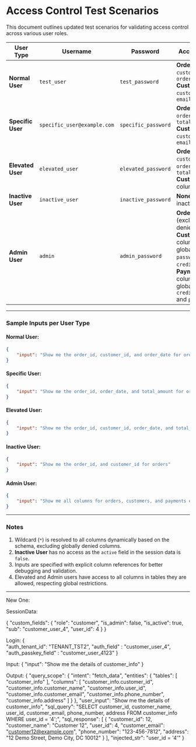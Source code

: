 # Access Control Test Scenarios

This document outlines updated test scenarios for validating access control across various user roles.

| **User Type**       | **Username**                   | **Password**       | **Accessible Tables**                                                                                     |
|----------------------|--------------------------------|--------------------|----------------------------------------------------------------------------------------------------------|
| **Normal User**      | `test_user`                   | `test_password`   | **Orders**: `order_id`, `customer_id`, `order_date`<br>**Customers**: `customer_id`, `name`, `email`     |
| **Specific User**    | `specific_user@example.com`   | `specific_password`| **Orders**: `order_id`, `order_date`, `total_amount`<br>**Customers**: `customer_id`, `name`, `email` |
| **Elevated User**    | `elevated_user`               | `elevated_password`| **Orders**: `order_id`, `customer_id`, `order_date`, `total_amount`<br>**Customers**: All columns |
| **Inactive User**    | `inactive_user`               | `inactive_password`| **None** (User is inactive)                                                                             |
| **Admin User**       | `admin`                       | `admin_password`   | **Orders**: All columns (excluding globally denied `password`)<br>**Customers**: All columns (excluding globally denied `password` and `credit_card_number`)<br>**Payments**: All columns (excluding globally denied `credit_card_number` and `password`) |

---

### Sample Inputs per User Type

#### Normal User:
```json
{
    "input": "Show me the order_id, customer_id, and order_date for orders"
}
```

#### Specific User:
```json
{
    "input": "Show me the order_id, order_date, and total_amount for orders, and for customers, show me customer_id, name, and email"
}
```

#### Elevated User:
```json
{
    "input": "Show me the order_id, customer_id, order_date, and total_amount for orders, and for customers, show me all available columns"
}
```

#### Inactive User:
```json
{
    "input": "Show me the order_id, and customer_id for orders"
}
```

#### Admin User:
```json
{
    "input": "Show me all columns for orders, customers, and payments excluding globally restricted ones"
}
```

---

### Notes
1. Wildcard (`*`) is resolved to all columns dynamically based on the schema, excluding globally denied columns.
2. **Inactive User** has no access as the `active` field in the session data is `false`.
3. Inputs are specified with explicit column references for better debugging and validation.
4. Elevated and Admin users have access to all columns in tables they are allowed, respecting global restrictions.


---
New One:


SessionData:

{
    "custom_fields": {
        "role": "customer",
        "is_admin": false,
        "is_active": true,
        "sub": "customer_user_4",
        "user_id": 4
    }
}

Login:
{   
    "auth_tenant_id": "TENANT_TST2",
    "auth_field" : "customer_user_4",
    "auth_passkey_field" : "customer_user_4123"
}

Input:
{
    "input": "Show me the details of customer_info"
}

Output:
{
    "query_scope": {
        "intent": "fetch_data",
        "entities": {
            "tables": [
                "customer_info"
            ],
            "columns": [
                "customer_info.customer_id",
                "customer_info.customer_name",
                "customer_info.user_id",
                "customer_info.customer_email",
                "customer_info.phone_number",
                "customer_info.address"
            ]
        }
    },
    "user_input": "Show me the details of customer_info",
    "sql_query": "SELECT customer_id, customer_name, user_id, customer_email, phone_number, address FROM customer_info WHERE user_id = '4';",
    "sql_response": [
        {
            "customer_id": 12,
            "customer_name": "Customer 12",
            "user_id": 4,
            "customer_email": "customer12@example.com",
            "phone_number": "123-456-7812",
            "address": "12 Demo Street, Demo City, DC 10012"
        }
    ],
    "injected_str": "user_id = '4'"
}